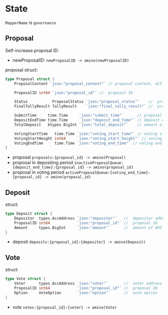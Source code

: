 # State

`MapperName` is `governance`

## Proposal

Self-increase proposal ID:

- newProposalID: `newProposalID -> amino(newProposalID)`


proposal struct:
```go
type Proposal struct {
	ProposalContent `json:"proposal_content"` // proposal content, different types of proposal may be different

	ProposalID int64 `json:"proposal_id"` //  proposal ID

	Status           ProposalStatus `json:"proposal_status"`    //  proposal status
	FinalTallyResult TallyResult    `json:"final_tally_result"` //  proposal result

	SubmitTime     time.Time     `json:"submit_time"`      // proposal submit time
	DepositEndTime time.Time     `json:"deposit_end_time"` // deposit end time
	TotalDeposit   btypes.BigInt `json:"total_deposit"`    // amount of deposit

	VotingStartTime   time.Time `json:"voting_start_time"` // voting start time
	VotingStartHeight int64     `json:"voting_start_height"` // voting start height
	VotingEndTime     time.Time `json:"voting_end_time"` // voting end time
}
```

- proposal `proposals:{proposal_id} -> amino(Proposal)`
- proposal in depositing period `inactiveProposalQueue:{deposit_end_time}:{proposal_id} -> amino(proposal_id)`
- proposal in voting period  `activeProposalQueue:{voting_end_time}:{proposal_id} -> amino(proposal_id)`

## Deposit

struct:
```go
type Deposit struct {
	Depositor  types.AccAddress `json:"depositor"`   //  depositor address
	ProposalID int64            `json:"proposal_id"` //  proposal ID
	Amount     types.BigInt     `json:"amount"`      //  amount of QOS to be deposited
}
```

- deposit `deposits:{proposal_id}:{depositor} -> amino(Deposit)`

## Vote

struct:
```go
type Vote struct {
	Voter      types.AccAddress `json:"voter"`       //  voter address
	ProposalID int64            `json:"proposal_id"` //  proposal ID
	Option     VoteOption       `json:"option"`      //  vote option
}
```

- vote `votes:{proposal_id}:{voter} -> amino(Vote)`